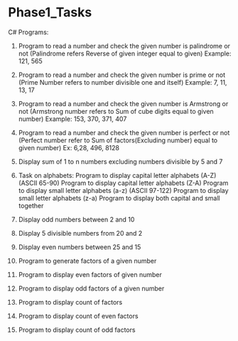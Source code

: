 # Phase1_Tasks

C# Programs:

1. Program to read a number and check the given number is palindrome or not
(Palindrome refers Reverse of given integer equal to given) 
Example: 121, 565

2. Program to read a number and check the given number is prime or not
(Prime Number refers to number divisible one and itself) 
Example: 7, 11, 13, 17

3. Program to read a number and check the given number is Armstrong or not
(Armstrong number refers to Sum of cube digits equal to given number)
Example: 153, 370, 371, 407

4. Program to read a number and check the given number is perfect or not
(Perfect number refer to Sum of factors(Excluding number) equal to given number)
Ex: 6,28, 496, 8128

5. Display sum of 1 to n numbers
excluding numbers divisible by 5 and 7

6. Task on alphabets:
    Program to display capital letter alphabets (A-Z) (ASCII 65-90)
    Program to display capital letter alphabets (Z-A)
    Program to display small letter alphabets (a-z) (ASCII 97-122)
    Program to display small letter alphabets (z-a)
    Program to display both capital and small together

7. Display odd numbers between 2 and 10

8. Display 5 divisible numbers from 20 and 2

9. Display even numbers between 25 and 15

10. Program to generate factors of a given number

11. Program to display even factors of given number

12. Program to display odd factors of a given number

13. Program to display count of factors

14. Program to display count of even factors

15. Program to display count of odd factors
